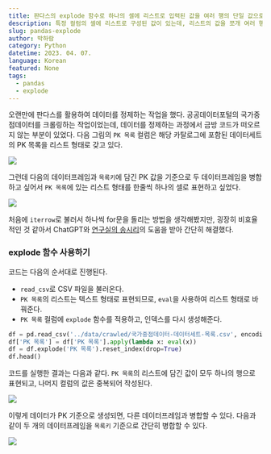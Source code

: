 ```yaml
---
title: 판다스의 explode 함수로 하나의 셀에 리스트로 입력된 값을 여러 행의 단일 값으로 바꾸기
description: 특정 컬럼의 셀에 리스트로 구성된 값이 있는데, 리스트의 값을 쪼개 여러 행으로 표현해보자. 간단히 explode 함수를 적용해주면 된다.
slug: pandas-explode
author: 박하람
category: Python
datetime: 2023. 04. 07.
language: Korean
featured: None
tags:
  - pandas
  - explode
---
```


오랜만에 판다스를 활용하여 데이터를 정제하는 작업을 했다. 공공데이터포털의 국가중점데이터를 크롤링하는 작업이었는데, 데이터를 정제하는 과정에서 금방 코드가 떠오르지 않는 부분이 있었다.
다음 그림의 `PK 목록` 컬럼은 해당 카탈로그에 포함된 데이터세트의 PK 목록을 리스트 형태로 갖고 있다.

<img src="/pandas-explode/df1.png" class="img"/>

그런데 다음의 데이터프레임과 `목록키`에 담긴 PK 값을 기준으로 두 데이터프레임을 병합하고 싶어서 `PK 목록`에 있는 리스트 형태를 한줄씩 하나의 셀로 표현하고 싶었다.

<img src="/pandas-explode/df2.png" class="img"/>

처음에 `iterrow`로 불러서 하나씩 for문을 돌리는 방법을 생각해봤지만, 굉장히 비효율적인 것 같아서 ChatGPT와 [연구실의 송시리](https://github.com/shinysong)의 도움을 받아 간단히 해결했다.

### explode 함수 사용하기

코드는 다음의 순서대로 진행된다.

- `read_csv`로 CSV 파일을 불러온다.
- `PK 목록`의 리스트는 텍스트 형태로 표현되므로, `eval`을 사용하여 리스트 형태로 바꿔준다.
- `PK 목록` 컬럼에 `explode` 함수를 적용하고, 인덱스를 다시 생성해준다.

```py
df = pd.read_csv('../data/crawled/국가중점데이터-데이터세트-목록.csv', encoding='utf-8')
df['PK 목록'] = df['PK 목록'].apply(lambda x: eval(x))
df = df.explode('PK 목록').reset_index(drop=True)
df.head()
```

코드를 실행한 결과는 다음과 같다. `PK 목록`의 리스트에 담긴 값이 모두 하나의 행으로 표현되고, 나머지 컬럼의 값은 중복되어 작성된다.

<img src="/pandas-explode/final-df.png" class="img"/>

이렇게 데이터가 PK 기준으로 생성되면, 다른 데이터프레임과 병합할 수 있다. 다음과 같이 두 개의 데이터프레임을 `목록키` 기준으로 간단히 병합할 수 있다.

<img src="/pandas-explode/merged-df.png" class="img"/>
